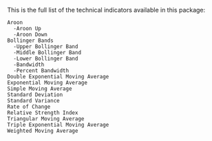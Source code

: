 This is the full list of the technical indicators available in this package:

```
Aroon
  -Aroon Up
  -Aroon Down
Bollinger Bands
  -Upper Bollinger Band
  -Middle Bollinger Band
  -Lower Bollinger Band
  -Bandwidth
  -Percent Bandwidth
Double Exponential Moving Average
Exponential Moving Average
Simple Moving Average
Standard Deviation
Standard Variance
Rate of Change
Relative Strength Index
Triangular Moving Average
Triple Exponential Moving Average
Weighted Moving Average
```
